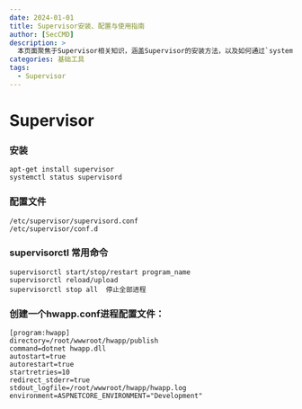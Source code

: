 ```yaml
---
date: 2024-01-01
title: Supervisor安装、配置与使用指南
author: [SecCMD]
description: >
  本页面聚焦于Supervisor相关知识，涵盖Supervisor的安装方法，以及如何通过`systemctl status supervisord`命令查看其状态。详细介绍了配置文件所在位置，以及`supervisorctl`常用命令的使用，包括启动、停止、重启进程，重新加载配置以及停止全部进程等操作。同时通过创建`hwapp.conf`进程配置文件的实例，展示了如何对特定程序进行自动化管理，为系统进程管理提供全面且实用的指引。
categories: 基础工具
tags:
  - Supervisor
---
```


# Supervisor

### 安装

    apt-get install supervisor
    systemctl status supervisord

### 配置文件

    /etc/supervisor/supervisord.conf
    /etc/supervisor/conf.d

### supervisorctl 常用命令

    supervisorctl start/stop/restart program_name
    supervisorctl reload/upload
    supervisorctl stop all	停止全部进程

### 创建一个hwapp.conf进程配置文件：

    [program:hwapp]
    directory=/root/wwwroot/hwapp/publish
    command=dotnet hwapp.dll
    autostart=true
    autorestart=true
    startretries=10
    redirect_stderr=true
    stdout_logfile=/root/wwwroot/hwapp/hwapp.log
    environment=ASPNETCORE_ENVIRONMENT="Development"
